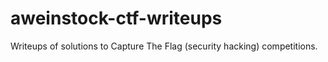 # aweinstock-ctf-writeups

Writeups of solutions to Capture The Flag (security hacking) competitions.
